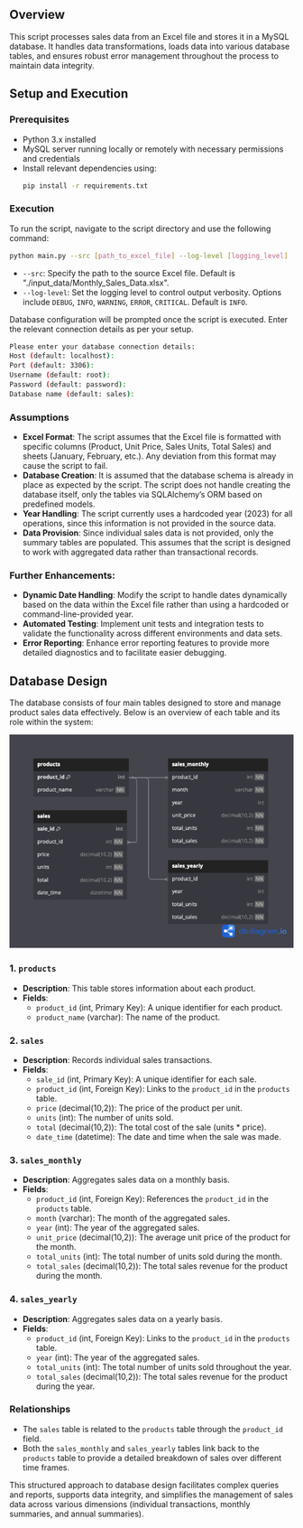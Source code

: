 ## Overview
This script processes sales data from an Excel file and stores it in a MySQL database. It handles data transformations, loads data into various database tables, and ensures robust error management throughout the process to maintain data integrity.

## Setup and Execution

### Prerequisites
- Python 3.x installed
- MySQL server running locally or remotely with necessary permissions and credentials
- Install relevant dependencies using:
  ```bash
  pip install -r requirements.txt
  ```

### Execution
To run the script, navigate to the script directory and use the following command:
```bash
python main.py --src [path_to_excel_file] --log-level [logging_level]

```
- `--src`: Specify the path to the source Excel file. Default is "./input_data/Monthly_Sales_Data.xlsx".
- `--log-level`: Set the logging level to control output verbosity. Options include `DEBUG`, `INFO`, `WARNING`, `ERROR`, `CRITICAL`. Default is `INFO`.

Database configuration will be prompted once the script is executed. Enter the relevant connection details as per your setup.
```bash
Please enter your database connection details:
Host (default: localhost): 
Port (default: 3306): 
Username (default: root): 
Password (default: password): 
Database name (default: sales):
```

### Assumptions
- **Excel Format**: The script assumes that the Excel file is formatted with specific columns (Product, Unit Price, Sales Units, Total Sales) and sheets (January, February, etc.). Any deviation from this format may cause the script to fail.
- **Database Creation**: It is assumed that the database schema is already in place as expected by the script. The script does not handle creating the database itself, only the tables via SQLAlchemy’s ORM based on predefined models.
- **Year Handling**: The script currently uses a hardcoded year (2023) for all operations, since this information is not provided in the source data.
- **Data Provision**: Since individual sales data is not provided, only the summary tables are populated. This assumes that the script is designed to work with aggregated data rather than transactional records.

### Further Enhancements:
- **Dynamic Date Handling**: Modify the script to handle dates dynamically based on the data within the Excel file rather than using a hardcoded or command-line-provided year.
- **Automated Testing**: Implement unit tests and integration tests to validate the functionality across different environments and data sets.
- **Error Reporting**: Enhance error reporting features to provide more detailed diagnostics and to facilitate easier debugging.

## Database Design
The database consists of four main tables designed to store and manage product sales data effectively. Below is an overview of each table and its role within the system:

![zenikadetest.png](zenikadetest.png)

### 1. `products`
- **Description**: This table stores information about each product.
- **Fields**:
  - `product_id` (int, Primary Key): A unique identifier for each product.
  - `product_name` (varchar): The name of the product.

### 2. `sales`
- **Description**: Records individual sales transactions.
- **Fields**:
  - `sale_id` (int, Primary Key): A unique identifier for each sale.
  - `product_id` (int, Foreign Key): Links to the `product_id` in the `products` table.
  - `price` (decimal(10,2)): The price of the product per unit.
  - `units` (int): The number of units sold.
  - `total` (decimal(10,2)): The total cost of the sale (units * price).
  - `date_time` (datetime): The date and time when the sale was made.

### 3. `sales_monthly`
- **Description**: Aggregates sales data on a monthly basis.
- **Fields**:
  - `product_id` (int, Foreign Key): References the `product_id` in the `products` table.
  - `month` (varchar): The month of the aggregated sales.
  - `year` (int): The year of the aggregated sales.
  - `unit_price` (decimal(10,2)): The average unit price of the product for the month.
  - `total_units` (int): The total number of units sold during the month.
  - `total_sales` (decimal(10,2)): The total sales revenue for the product during the month.

### 4. `sales_yearly`
- **Description**: Aggregates sales data on a yearly basis.
- **Fields**:
  - `product_id` (int, Foreign Key): Links to the `product_id` in the `products` table.
  - `year` (int): The year of the aggregated sales.
  - `total_units` (int): The total number of units sold throughout the year.
  - `total_sales` (decimal(10,2)): The total sales revenue for the product during the year.

### Relationships
- The `sales` table is related to the `products` table through the `product_id` field.
- Both the `sales_monthly` and `sales_yearly` tables link back to the `products` table to provide a detailed breakdown of sales over different time frames.

This structured approach to database design facilitates complex queries and reports, supports data integrity, and simplifies the management of sales data across various dimensions (individual transactions, monthly summaries, and annual summaries).

